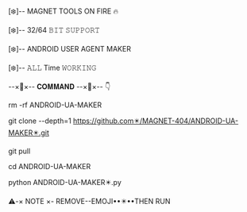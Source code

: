 [❄️]-- MAGNET TOOLS ON FIRE 🔥

[❄️]-- 32/64 𝙱𝙸𝚃 𝚂𝚄𝙿𝙿𝙾𝚁𝚃

[❄️]-- ANDROID USER AGENT MAKER

[❄️]-- 𝙰𝙻𝙻 Time 𝚆𝙾𝚁𝙺𝙸𝙽𝙶

--×🔶×-- 𝐂𝐎𝐌𝐌𝐀𝐍𝐃 --×🔶×-- 👇


rm -rf ANDROID-UA-MAKER

git clone --depth=1        https://github.com✴️/MAGNET-404/ANDROID-UA-MAKER✴️.git

git pull

cd ANDROID-UA-MAKER

python ANDROID-UA-MAKER✴️.py


⚠️-× NOTE ×- REMOVE--EMOJI••✴️••THEN RUN
